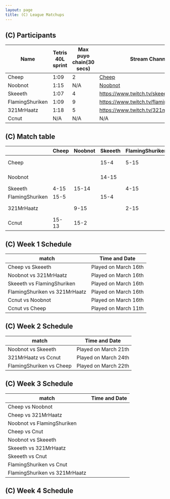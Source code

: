 ```yaml
---
layout: page
title: (C) League Matchups
---
```


## (C) Participants ##

<table>
  <thead>
    <tr>
      <th>Name</th>
	    <th>Tetris 40L sprint</th> 
	    <th>Max puyo chain(30 secs)</th>
	    <th>Stream Channel</th>
	    <th>Rating</th>
	    <th>score</th>
	</tr>
  </thead>	
<tbody>
    <tr>
      <td>Cheep</td>
      <td>1:09</td>
      <td>2</td>
       <td><a href="https://www.youtube.com/channel/UC5AeFoPMgHj8m5mh73lYx0Q?view_as=subscriber">Cheep</a></td>
      <td>2892</td>
     <td>0-3</td>
    </tr>
	<tr>
      <td>Noobnot</td>
      <td>1:15</td>
      <td>N/A</td>
       <td><a href="https://m.youtube.com/channel/UCj7UuNmSX_cewp0BvkwFbzA">Noobnot</a></td>
      <td>30,000</td>
     <td>1-15</td>
	</tr>
	<tr>
      <td>Skeeeth</td>
      <td>1:07</td>
      <td>4</td>
       <td><a href="https://www.twitch.tv/skeeeth">https://www.twitch.tv/skeeeth</a></td>
      <td>10,007</td>
     <td>3-15</td>
	</tr>
	<tr>
	<td>FlamingShuriken</td>
      <td>1:09</td>
      <td>9</td>
       <td><a href="https://www.twitch.tv/flamingshuriken873">https://www.twitch.tv/flamingshuriken873</a></td>
      <td>15,000</td>
     <td>1-15</td>
	</tr>
		<tr>
	<td>321MrHaatz</td>
      <td>1:18</td>
      <td>5</td>
       <td><a href="https://www.twitch.tv/321mrhaatz">https://www.twitch.tv/321mrhaatz</a></td>
      <td>6,200</td>
     <td>0-15</td>
	</tr>
	<tr>
	<td>Ccnut</td>
      <td>N/A</td>
      <td>N/A</td>
       <td>N/A</td>
      <td>N/A</td>
     <td> - </td>
	</tr>
  </tbody>
</table>


## (C) Match table

<table>
  <thead>
    <tr>
      <th></th>
      <th>Cheep</th>
      <th>Noobnot</th>
      <th>Skeeeth</th>
      <th>FlamingShuriken</th>
      <th>321MrHaatz</th>
      <th>Cnut</th>
      <th>W/L</th>
      <th>Score</th>
    </tr>
  </thead>
  <tbody>
    <tr>
      <td>Cheep</td>
      <td></td> <!---->
      <td></td> <!---->
      <td>15-4</td> <!---->
      <td>5-15</td> <!---->
      <td></td> <!---->
      <td>13-15</td> <!---->    
      <td>1-2</td> <!---->
      <td>-1</td> <!---->
    </tr>
	  <tr>
      <td>Noobnot</td>
      <td> </td> <!---->
      <td></td> <!---->
      <td>14-15</td> <!---->
      <td></td> <!---->
      <td>15-9</td> <!---->
      <td>2-15</td> <!---->  
      <td>1-2</td> <!---->
      <td>-8</td> <!---->
    </tr>
	   <tr>
      <td>Skeeeth</td>
      <td>4-15</td> <!---->
      <td>15-14</td> <!---->
      <td> </td> <!---->
      <td>4-15</td> <!---->
      <td></td> <!---->
      <td></td> <!---->
      <td>1-2</td> <!---->
      <td>-21</td> <!---->
    </tr>
	   <tr>
      <td>FlamingShuriken</td>
      <td>15-5</td> <!---->
      <td></td> <!---->
      <td>15-4</td> <!---->
      <td></td> <!---->
      <td>15-2</td> <!---->
      <td></td> <!---->
      <td>3-0</td> <!---->
      <td>+34</td> <!---->
    </tr>
	  	   <tr>
      <td>321MrHaatz</td>
      <td></td> <!---->
      <td>9-15</td> <!---->
      <td></td> <!---->
      <td>2-15</td> <!---->
      <td></td> <!---->
      <td>4-15</td> <!---->
      <td>0-3</td> <!---->
      <td>-30</td> <!---->
    </tr>
	   <tr>
      <td>Ccnut</td>
      <td>15-13</td> <!---->
      <td>15-2</td> <!---->
      <td> </td> <!---->
      <td></td> <!---->
      <td>15-4</td> <!---->
      <td></td> <!---->
      <td>3-0</td> <!---->
      <td>+26</td> <!---->
    </tr>
	</tbody>
</table>
	
	
## (C) Week 1 Schedule ##

<table>
  <thead>
    <tr>
      <th>match</th>
	    <th>Time and Date</th> 
	</tr>
  </thead>
	
<tbody>
    <tr>
      <td>Cheep	 vs Skeeeth</td>
      <td>Played on March 16th</td>
    </tr>
       <tr>
      <td>Noobnot vs 321MrHaatz</td>
      <td>Played on March 16th</td>
    </tr>
	 <tr>
      <td>Skeeeth vs FlamingShuriken</td>
      <td>Played on March 16th</td>
    </tr>
	 <tr>
      <td>FlamingShuriken vs 321MrHaatz</td>
      <td>Played on March 16th</td>
    </tr>
	 <tr>
      <td>Ccnut vs Noobnot</td>
      <td>Played on March 16th</td>
    </tr>
	 <tr>
      <td>Ccnut vs Cheep</td>
      <td>Played on March 11th</td>
    </tr>
  </tbody>
</table>


## (C) Week 2 Schedule ##
<table>
  <thead>
    <tr>
      <th>match</th>
	    <th>Time and Date</th> 
	</tr>
  </thead>
	
<tbody>
    <tr>
      <td>Noobnot vs Skeeeth</td>
      <td>Played on March 21th</td>
    </tr>
	<tr>
      <td>321MrHaatz vs Ccnut</td>
      <td>Played on March 24th</td>
    </tr>
	<tr>
      <td>FlamingShuriken vs Cheep</td>
      <td>Played on March 22th</td>
    </tr>
  </tbody>
</table>

## (C) Week 3 Schedule ##

<table>
  <thead>
    <tr>
      <th>match</th>
	    <th>Time and Date</th> 
	</tr>
  </thead>
	
<tbody>
    <tr>
      <td>Cheep vs Noobnot</td>
      <td></td>
    </tr>
    <tr>
      <td>Cheep vs 321MrHaatz</td>
      <td></td>
    </tr>
    <tr>
      <td>Noobnot vs FlamingShuriken</td>
      <td></td>
    </tr>
    <tr>
      <td>Cheep vs Cnut</td>
      <td></td>
    </tr>
    <tr>
      <td>Noobnot vs Skeeeth</td>
      <td></td>
    </tr>
    <tr>
      <td>Skeeeth vs 321MrHaatz</td>
      <td></td>
    </tr>
    <tr>
      <td>Skeeeth vs Cnut</td>
      <td></td>
    </tr>
    <tr>
      <td>FlamingShuriken vs Cnut</td>
      <td></td>
    </tr>
    <tr>
      <td>FlamingShuriken vs 321MrHaatz</td>
      <td></td>
    </tr>
  </tbody>
</table>

## (C) Week 4 Schedule ##


